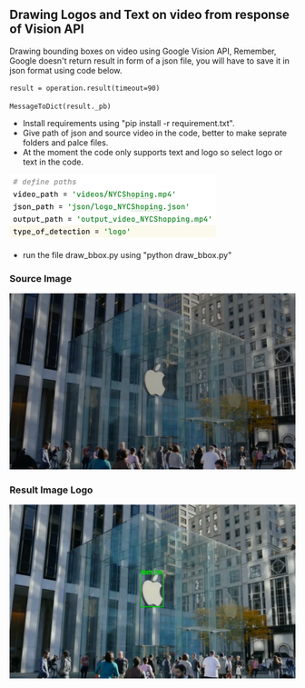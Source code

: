 ## Drawing Logos and Text on video from response of Vision API



 Drawing bounding boxes on video using Google Vision API, Remember, Google doesn't return result in form of a json file, you will have to save it in json format using code below.

    result = operation.result(timeout=90)

    MessageToDict(result._pb)

* Install requirements using "pip install -r requirement.txt".
* Give path of json and source video in the code, better to make seprate folders and palce files.
* At the moment the code only supports text and logo so select logo or text in the code.

![img.png](img.png)

* run the file draw_bbox.py using "python draw_bbox.py"

### Source Image
![img_1.png](img_1.png)

### Result Image Logo
![img_2.png](img_2.png)
